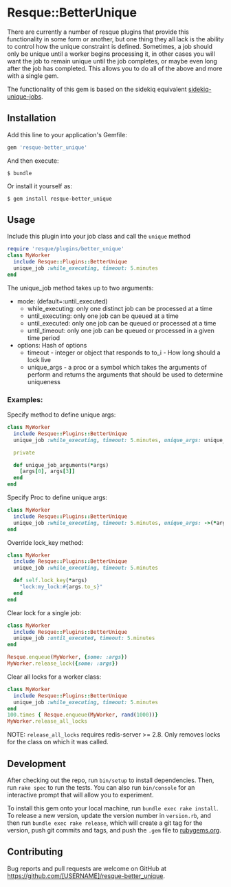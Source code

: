 # Resque::BetterUnique

There are currently a number of resque plugins that provide this functionality in some form or another, but one thing they all lack is the ability to control how the unique constraint is defined. Sometimes, a job should only be unique until a worker begins processing it, in other cases you will want the job to remain unique until the job completes, or maybe even long after the job has completed. This allows you to do all of the above and more with a single gem.

The functionality of this gem is based on the sidekiq equivalent [sidekiq-unique-jobs](https://github.com/mhenrixon/sidekiq-unique-jobs).

## Installation

Add this line to your application's Gemfile:

```ruby
gem 'resque-better_unique'
```

And then execute:

    $ bundle

Or install it yourself as:

    $ gem install resque-better_unique

## Usage
Include this plugin into your job class and call the `unique` method
```ruby
require 'resque/plugins/better_unique'
class MyWorker
  include Resque::Plugins::BetterUnique
  unique_job :while_executing, timeout: 5.minutes
end
```

The unique_job method takes up to two arguments:
- mode: (default=:until_executed)
  * while_executing: only one distinct job can be processed at a time
  * until_executing: only one job can be queued at a time
  * until_executed: only one job can be queued or processed at a time
  * until_timeout: only one job can be queued or processed in a given time period
- options: Hash of options
  * timeout - integer or object that responds to to_i - How long should a lock live
  * unique_args - a proc or a symbol which takes the arguments of perform and returns the arguments that should be used to determine uniqueness

### Examples:
Specify method to define unique args:
```ruby
class MyWorker
  include Resque::Plugins::BetterUnique
  unique_job :while_executing, timeout: 5.minutes, unique_args: unique_job_arguments

  private

  def unique_job_arguments(*args)
    [args[0], args[3]]
  end
end
```

Specify Proc to define unique args:
```ruby
class MyWorker
  include Resque::Plugins::BetterUnique
  unique_job :while_executing, timeout: 5.minutes, unique_args: ->(*args) { [args[0], args[3]] }
end
```

Override lock_key method:
```ruby
class MyWorker
  include Resque::Plugins::BetterUnique
  unique_job :while_executing, timeout: 5.minutes

  def self.lock_key(*args)
    "lock:my_lock:#{args.to_s}"
  end
end
```

Clear lock for a single job:
```ruby
class MyWorker
  include Resque::Plugins::BetterUnique
  unique_job :until_executed, timeout: 5.minutes
end

Resque.enqueue(MyWorker, {some: :args})
MyWorker.release_lock({some: :args})
```

Clear all locks for a worker class:
```ruby
class MyWorker
  include Resque::Plugins::BetterUnique
  unique_job :while_executing, timeout: 5.minutes
end
100.times { Resque.enqueue(MyWorker, rand(1000))}
MyWorker.release_all_locks
```
NOTE: `release_all_locks` requires redis-server >= 2.8. Only removes locks for the class on which it was called.

## Development

After checking out the repo, run `bin/setup` to install dependencies. Then, run `rake spec` to run the tests. You can also run `bin/console` for an interactive prompt that will allow you to experiment.

To install this gem onto your local machine, run `bundle exec rake install`. To release a new version, update the version number in `version.rb`, and then run `bundle exec rake release`, which will create a git tag for the version, push git commits and tags, and push the `.gem` file to [rubygems.org](https://rubygems.org).

## Contributing

Bug reports and pull requests are welcome on GitHub at https://github.com/[USERNAME]/resque-better_unique.
